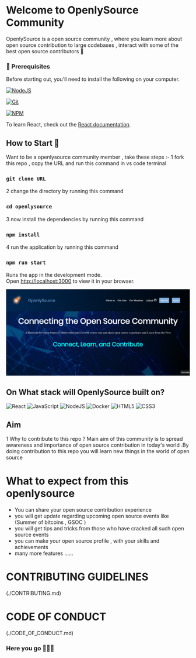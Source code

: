 # Welcome to OpenlySource Community

OpenlySource is a open source community , where you learn more about open source contribution to large codebases , interact with some of the best open source contributors 🚀

### 🧾 Prerequisites

Before starting out, you'll need to install the following on your computer.

[![NodeJS](https://img.shields.io/badge/node.js-6DA55F?style=for-the-badge&logo=node.js&logoColor=white)](https://nodejs.org/en/download/)

[![Git](https://img.shields.io/badge/git-%23F05033.svg?style=for-the-badge&logo=git&logoColor=white)](https://git-scm.com/downloads)

[![NPM](https://img.shields.io/badge/NPM-%23000000.svg?style=for-the-badge&logo=npm&logoColor=white)](https://www.npmjs.com/)

To learn React, check out the [React documentation](https://reactjs.org/).

## How to Start 🚀

Want to be a openlysource community member , take these steps :-
1 fork this repo , copy the URL and run this command in vs code terminal

### `git clone URL `

2 change the directory by running this command

### `cd openlysource`

3 now install the dependencies by running this command

### `npm install`

4 run the application by running this command

### `npm run start`

Runs the app in the development mode.\
Open [http://localhost:3000](http://localhost:3000) to view it in your browser.

[![image](src/assets/openlysource_desktop.png)]()

## On What stack will OpenlySource built on?

![React](https://img.shields.io/badge/react-%2320232a.svg?style=for-the-badge&logo=react&logoColor=%2361DAFB)
![JavaScript](https://img.shields.io/badge/javascript-%23323330.svg?style=for-the-badge&logo=javascript&logoColor=%23F7DF1E)
![NodeJS](https://img.shields.io/badge/node.js-6DA55F?style=for-the-badge&logo=node.js&logoColor=white)
![Docker](https://img.shields.io/badge/docker-%230db7ed.svg?style=for-the-badge&logo=docker&logoColor=white)
![HTML5](https://img.shields.io/badge/html5-%23E34F26.svg?style=for-the-badge&logo=html5&logoColor=white)
![CSS3](https://img.shields.io/badge/css3-%231572B6.svg?style=for-the-badge&logo=css3&logoColor=white)

## Aim

1 Why to contribute to this repo ?
Main aim of this community is to spread awareness and importance of open source contribution in today's world .By doing contribution to this repo you will learn new things in the world of open source

# What to expect from this openlysource

- You can share your open source contribution experience
- you will get update regarding upcoming open source events like (Summer of bitcoins , GSOC )
- you will get tips and tricks from those who have cracked all such open source events
- you can make your open source profile , with your skills and achievements
- many more features ......

# CONTRIBUTING GUIDELINES

(./CONTRIBUTING.md)

# CODE OF CONDUCT

(./CODE_OF_CONDUCT.md)

### Here you go 🚀🚀🚀
